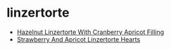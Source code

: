 # linzertorte

 * [Hazelnut Linzertorte With Cranberry Apricot Filling](../index/h/hazelnut-linzertorte-with-cranberry-apricot-filling-105847.json)
 * [Strawberry And Apricot Linzertorte Hearts](../index/s/strawberry-and-apricot-linzertorte-hearts-13245.json)
